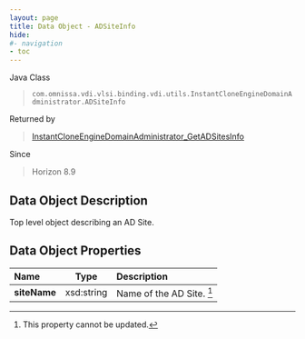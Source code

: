 ```yaml
---
layout: page
title: Data Object - ADSiteInfo
hide:
#- navigation
- toc
---
```






Java Class
> `com.omnissa.vdi.vlsi.binding.vdi.utils.InstantCloneEngineDomainAdministrator.ADSiteInfo`

Returned by
> [InstantCloneEngineDomainAdministrator_GetADSitesInfo](vdi.utils.InstantCloneEngineDomainAdministrator.md#getADSitesInfo)

Since
> Horizon 8.9


## Data Object Description

Top level object describing an AD Site.

## Data Object Properties

 Name | Type | Description
:---|:---:|:---
**siteName**|  xsd:string|  Name of the AD Site. [^2]
 


 


[^2]: This property cannot be updated.